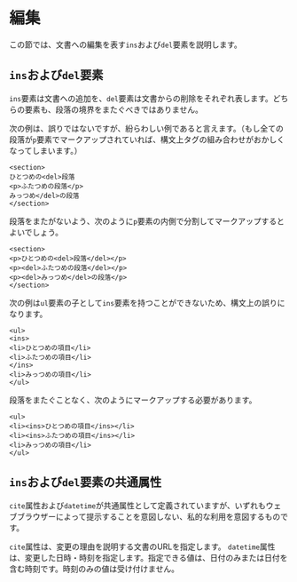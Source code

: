 <!-- ch3-6.txt (4ページ、3000～4600字想定) -->
# 編集
この節では、文書への編集を表す`ins`および`del`要素を説明します。

## `ins`および`del`要素
`ins`要素は文書への追加を、`del`要素は文書からの削除をそれぞれ表します。どちらの要素も、段落の境界をまたぐべきではありません。

次の例は、誤りではないですが、紛らわしい例であると言えます。（もし全ての段落が`p`要素でマークアップされていれば、構文上タグの組み合わせがおかしくなってしまいます。）

<!-- 誤りではないが紛らわしい例 -->
```
<section>
ひとつめの<del>段落
<p>ふたつめの段落</p>
みっつめ</del>の段落
</section>
```

段落をまたがないよう、次のように`p`要素の内側で分割してマークアップするとよいでしょう。

<!-- 修正例 -->
```
<section>
<p>ひとつめの<del>段落</del></p>
<p><del>ふたつめの段落</del></p>
<p><del>みっつめ</del>の段落</p>
</section>
```

次の例は`ul`要素の子として`ins`要素を持つことができないため、構文上の誤りになります。

<!-- 間違った例 -->
```
<ul>
<ins>
<li>ひとつめの項目</li>
<li>ふたつめの項目</li>
</ins>
<li>みっつめの項目</li>
</ul>
```

段落をまたぐことなく、次のようにマークアップする必要があります。

<!-- 修正例 -->
```
<ul>
<li><ins>ひとつめの項目</ins></li>
<li><ins>ふたつめの項目</ins></li>
<li>みっつめの項目</li>
</ul>
```

## `ins`および`del`要素の共通属性
`cite`属性および`datetime`が共通属性として定義されていますが、いずれもウェブブラウザーによって提示することを意図しない、私的な利用を意図するものです。

`cite`属性は、変更の理由を説明する文書のURLを指定します。
`datetime`属性は、変更した日時・時刻を指定します。指定できる値は、日付のみまたは日付を含む時刻です。時刻のみの値は受け付けません。
